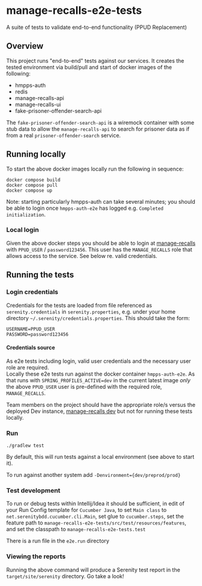 # manage-recalls-e2e-tests
A suite of tests to validate end-to-end functionality (PPUD Replacement)

## Overview
This project runs "end-to-end" tests against our services.  It creates the tested environment 
via build/pull and start of docker images of the following:
* hmpps-auth
* redis
* manage-recalls-api
* manage-recalls-ui
* fake-prisoner-offender-search-api

The `fake-prisoner-offender-search-api` is a wiremock container with some stub data
to allow the `manage-recalls-api` to search for prisoner data as if from a 
real `prisoner-offender-search` service.

## Running locally
To start the above docker images locally run the following in sequence:

```
docker compose build
docker compose pull
docker compose up
```

Note: starting particularly hmpps-auth can take several minutes; you should be able to
login once `hmpps-auth-e2e` has logged e.g. `Completed initialization`.

### Local login
Given the above docker steps you should be able to login at [manage-recalls](http://localhost:3000) 
with `PPUD_USER` / `password123456`. This user has the `MANAGE_RECALLS` role that allows access 
to the service.  See below re. valid credentials.


## Running the tests

### Login credentials
Credentials for the tests are loaded from file referenced
as `serenity.credentials` in `serenity.properties`, e.g. under your home directory
`~/.serenity/credentials.properties`.  This should take the form:

```
USERNAME=PPUD_USER
PASSWORD=password123456
```

#### Credentials source
As e2e tests including login, valid user credentials and the necessary user role are required.  
Locally these e2e tests run against the docker container `hmpps-auth-e2e`.  As that runs with
`SPRING_PROFILES_ACTIVE=dev` in the current latest image *only* the above `PPUD_USER` user is
pre-defined with the required role, `MANAGE_RECALLS`.

Team members on the project should have the appropriate role/s versus the deployed Dev instance,
[manage-recalls dev](https://manage-recalls-dev.hmpps.service.justice.gov.uk/) but not for running
these tests locally.

### Run

    ./gradlew test 

By default, this will run tests against a local environment (see above to start it).

To run against another system add `-Denvironment={dev/preprod/prod}`

### Test development
To run or debug tests within Intellij/Idea it should be sufficient, 
in edit of your Run Config template for `Cucumber Java`, to
set `Main class` to `net.serenitybdd.cucumber.cli.Main`, set glue to `cucumber.steps`, set the feature path to `manage-recalls-e2e-tests/src/test/resources/features`, and set the classpath to `manage-recalls-e2e-tests.test`

There is a run file in the `e2e.run` directory

### Viewing the reports
Running the above command will produce a Serenity test report in the `target/site/serenity` directory. Go take a look!

